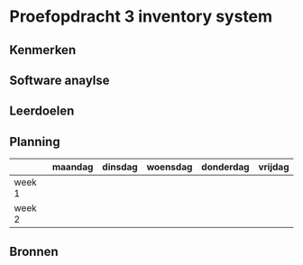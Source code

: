 # Proefopdracht 3 inventory system

## Kenmerken

## Software anaylse

## Leerdoelen

## Planning

| | maandag | dinsdag | woensdag | donderdag | vrijdag |
| --- | --- | --- | --- | --- | --- |
|week 1 |
|week 2 |

## Bronnen
